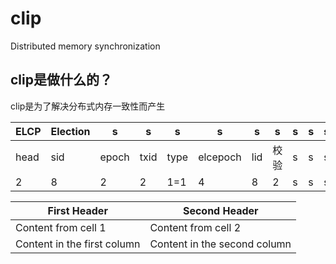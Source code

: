 # clip
 Distributed memory synchronization

clip是做什么的？
------------------
clip是为了解决分布式内存一致性而产生

ELCP | Election | s| s| s| s| s|s | s| s|s
------------- | ------------- | ------------- | ------------- | ------------- | ------------- | ------------- | ------------- | ------------- | ------------- | ------------- 
head|sid|epoch|txid|type|elcepoch|lid|校验|s|s|s
2|8|2|2|1=1|4|8|2|s|s|s


First Header | Second Header
------------ | -------------
Content from cell 1 | Content from cell 2
Content in the first column | Content in the second column
